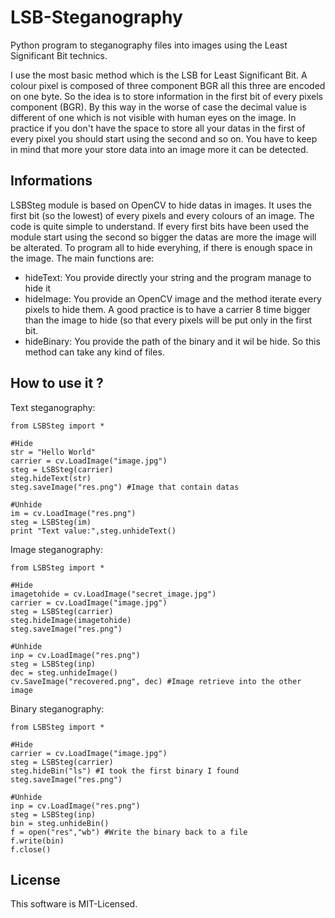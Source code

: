 LSB-Steganography
=================

Python program to steganography files into images using the Least Significant Bit technics.

I use the most basic method which is the LSB for Least Significant Bit. A colour pixel is composed of three component BGR all this three are encoded on one byte. So the idea is to store information in the first bit of every pixels component (BGR). By this way in the worse of case the decimal value is different of one which is not visible with human eyes on the image. In practice if you don't have the space to store all your datas in the first of every pixel you should start using the second and so on. You have to keep in mind that more your store data into an image more it can be detected.


Informations
--------------

LSBSteg module is based on OpenCV to hide datas in images. It uses the first bit (so the lowest) of every pixels and every colours
of an image. The code is quite simple to understand. If every first bits have been used the module start using the second so bigger the datas are more the image will be alterated.
To program all to hide everyhing, if there is enough space in the image. The main functions are:

* hideText: You provide directly your string and the program manage to hide it
* hideImage: You provide an OpenCV image and the method iterate every pixels to hide them. A good practice is to have a carrier 8 time bigger than the image to hide (so that every pixels will be put only in the first bit.
* hideBinary: You provide the path of the binary and it wil be hide. So this method can take any kind of files.

How to use it ?
---------------

Text steganography:

    from LSBSteg import *

    #Hide
    str = "Hello World"
    carrier = cv.LoadImage("image.jpg")
    steg = LSBSteg(carrier)
    steg.hideText(str)
    steg.saveImage("res.png") #Image that contain datas

    #Unhide    
    im = cv.LoadImage("res.png")
    steg = LSBSteg(im)
    print "Text value:",steg.unhideText()

Image steganography:

    from LSBSteg import *

    #Hide
    imagetohide = cv.LoadImage("secret_image.jpg")
    carrier = cv.LoadImage("image.jpg")
    steg = LSBSteg(carrier)
    steg.hideImage(imagetohide)
    steg.saveImage("res.png")

    #Unhide
    inp = cv.LoadImage("res.png")
    steg = LSBSteg(inp)
    dec = steg.unhideImage()
    cv.SaveImage("recovered.png", dec) #Image retrieve into the other image

Binary steganography:

    from LSBSteg import *

    #Hide
    carrier = cv.LoadImage("image.jpg")
    steg = LSBSteg(carrier)
    steg.hideBin("ls") #I took the first binary I found
    steg.saveImage("res.png")

    #Unhide
    inp = cv.LoadImage("res.png")
    steg = LSBSteg(inp)
    bin = steg.unhideBin()
    f = open("res","wb") #Write the binary back to a file
    f.write(bin)
    f.close()


License
-------

This software is MIT-Licensed.
